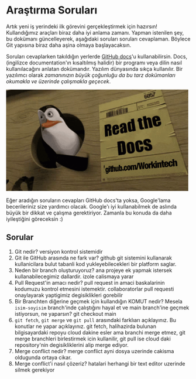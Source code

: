 # Araştırma Soruları

Artık yeni iş yerindeki ilk görevini gerçekleştirmek için hazırsın! Kullandığımız araçları biraz daha iyi anlama zamanı. Yapman istenilen şey, bu dokümanı güncelleyerek, aşağıdaki soruları soruları cevaplaman. Böylece Git yapısına biraz daha aşina olmaya başlayacaksın.

Soruları cevaplarken takıldığın yerlerde [GitHub docs](https://docs.github.com/en)'u kullanabilirsin. Docs, (ingilizce documentation'ın kısaltılmış halidir) bir programı veya dilin nasıl kullanılacağını anlatan dokümandır. Yazılım dünyasında sıkça kullanılır. Bir yazılımcı olarak _zamanınızın büyük çoğunluğu da bu tarz dokümanları okumakla ve üzerinde çalışmakla geçecek_.

![READ THE DOCS](https://github.com/Workintech/FSWeb-S1G1-Projesi-Web-Development-Projesi-icin-Git/blob/main/read-the-docs-wit.gif?raw=true)

Eğer aradığın soruların cevapları GitHub docs'ta yoksa, Google'lama becerileriniz size yardımcı olacak. Google'ı iyi kullanabilmek de aslında büyük bir dikkat ve çalışma gerektiriyor. Zamanla bu konuda da daha iyileştiğini göreceksin :)

## Sorular

1. Git nedir?
versiyon kontrol sistemidir
2. Git ile GitHub arasında ne fark var?
github git sistemini kullanarak kullanicilara bulut tabanli kod yukleyebilecekleri bir platform saglar.
3. Neden bir branch oluşturuyoruz?
ana projeye ek yapmak istersek kullanabilecegimiz dallardir. izole calismaya yarar
4. Pull Request'in amacı nedir?
pull request in amaci baskalarinin kodumuzu kontrol etmesini istemektir. collaboratorlar pull requesti onaylayarak yaptigimiz degisiklikleri gorebilir
5. Bir Branchten diğerine geçmek için kullandığın KOMUT nedir? Mesela `isim-soyisim` branch'inde çalıştığını hayal et ve main branch'ine geçmek istiyorsun, ne yaparsın?
git checkout main
6. `git fetch`, `git merge` ve `git pull` arasındaki farklıarı açıklayınız. Bu konutlar ne yapar açıklayınız.
git fetch, halihazirda bulunan bilgisayardaki repoyu cloud dakine esler ama branchi merge etmez, git merge branchleri birlestirmek icin kullanilir, git pull ise cloud daki repository'nin degisikliklerini alip merge ediyor.
7. Merge conflict nedir?
merge conflict ayni dosya uzerinde cakisma oldugunda ortaya cikar.
8. Merge conflict'i nasıl çözeriz?
hatalari herhangi bir text editor uzerinde silmek gerekiyor